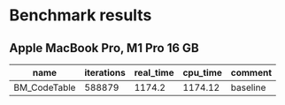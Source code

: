 # Benchmark results

## Apple MacBook Pro, M1 Pro 16 GB

| name | iterations | real_time | cpu_time | comment |
| -    |       -    | -         |         -|        -|
| BM_CodeTable | 588879 | 1174.2 | 1174.12 | baseline |
